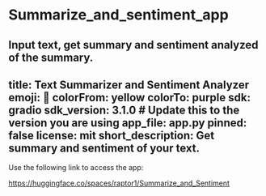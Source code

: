 # Summarize_and_sentiment_app
Input text, get summary and sentiment analyzed of the summary.
---
title: Text Summarizer and Sentiment Analyzer
emoji: 💬
colorFrom: yellow
colorTo: purple
sdk: gradio
sdk_version: 3.1.0  # Update this to the version you are using
app_file: app.py
pinned: false
license: mit
short_description: Get summary and sentiment of your text.
---

Use the following link to access the app:

https://huggingface.co/spaces/raptor1/Summarize_and_Sentiment

